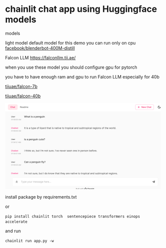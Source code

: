 # chainlit chat app using Huggingface models

models

light model default model for this demo you can run only on cpu [facebook/blenderbot-400M-distill](https://huggingface.co/facebook/blenderbot-400M-distill)


Falcon LLM
https://falconllm.tii.ae/

when you use these model you should configure gpu for pytorch

you have to have enough ram and gpu to run Falcon LLM especially for 40b

[tiiuae/falcon-7b](https://huggingface.co/tiiuae/falcon-7b)

[tiiuae/falcon-40b](https://huggingface.co/tiiuae/falcon-40b)

![sample chat demo](a.PNG)


install package by requirements.txt

or 

`pip install chainlit torch  sentencepiece transformers einops accelerate`

and run

`chainlit run app.py -w`
